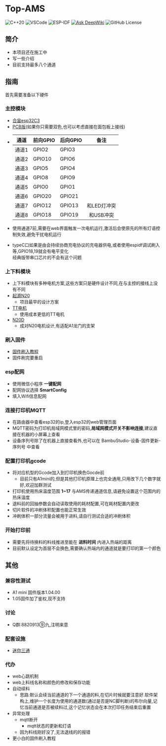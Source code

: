 # Top-AMS
![C++20](https://img.shields.io/badge/C%2B%2B-20-blue?logo=c%2B%2B&logoColor=white)
![VSCode](https://img.shields.io/badge/IDE-VSCode-007ACC?logo=visual-studio-code&logoColor=white)
![ESP-IDF](https://img.shields.io/badge/Framework-ESP--IDF-green?logo=espressif&logoColor=white)
[![Ask DeepWiki](https://deepwiki.com/badge.svg)](https://deepwiki.com/nccrrv/Top-AMS)
![GitHub License](https://img.shields.io/github/license/nccrrv/Top-AMS)
## 简介
- 本项目还在施工中
- 写一些介绍
- 目前支持最多八个通道
## 指南
首先需要准备以下硬件
### 主控模块
- [合宙esp32C3](https://wiki.luatos.com/chips/esp32c3/board.html)
- [PCB版](https://oshwhub.com/eda_xnlouvih/top-ams-8-tong-dao)(如果你只需要双色,也可以考虑直接在面包板上接线)
<!-- - 电机芯片<br>之后放上PCB版的嘉立创链接以及电机芯片的具体型号  -->
-
  | 通道  | 前向GPIO | 后向GPIO |    备注     |
  | :---: | :------- | :------- | :---------: |
  | 通道1 | GPIO2    | GPIO3    |
  | 通道2 | GPIO10   | GPIO6    |
  | 通道3 | GPIO5    | GPIO4    |
  | 通道4 | GPIO8    | GPIO9    |
  | 通道5 | GPIO0    | GPIO1    |
  | 通道6 | GPIO20   | GPIO21   |
  | 通道7 | GPIO12   | GPIO13   | 和LED灯冲突 |
  | 通道8 | GPIO18   | GPIO19   |  和USB冲突  |

- 使用通道7前,需要在web界面触发一次电机运行,激活后会使原先的所有灯语控制失效,避免干扰电机运行
- typeC口如果是由会持续协商充电协议的充电器供电,或者使用espidf调试刷入等,GPIO18,19就会有电平变化<br>
  经典版带串口芯片的不会有这个问题
### 上下料模块
- 上下料模块有多种电机方案,这些方案只是硬件设计不同,在与主控的接线上没有不同
- [起源N20](hard/N20电机方案/README.md)
  - 项目最早的设计方案
- [TT电机](https://makerworld.com.cn/zh/models/1418429-gua-pei-topduo-se-da-yin-de-ttji-chu-ji-v2-0#profileId-1540158)
  - 使用成本更低的TT电机
- [N20D](https://makerworld.com.cn/zh/models/1464399-n20dian-ji-8tong-ji-chu-ji#profileId-1594882)
  - 成对N20电机设计,有适配A1龙门的支架

### 刷入固件
- [固件刷入教程](https://docs.espressif.com/projects/esp-test-tools/zh_CN/latest/esp32/production_stage/tools/flash_download_tool.html)
- 固件刷完要重启
### esp配网
- 使用微信小程序 **一键配网**
- 配网协议选择 **SmartConfig** 
- 填入Wifi信息配网
### 连接打印机MQTT
- 在路由器中查看esp32的ip,登入esp32的web管理页面
- MQTT密码为打印机局域网模式里的密码,**局域网模式开关不影响连接**,建议直接在机器的小屏幕上查看
- 设备序列号除了在机器上直接查看外,也可以在 BambuStudio-设备-固件更新-序列号 中查看
### 配置打印机gcode
- 将对应机型的Gcode加入到打印机换色Gocde前
  - 目前只有A1mini的,但是其他打印机原理上也完全通用,只用改下几个数字就好,欢迎加群测试  
- 打印机使用热床温度范围 **1~17** 与AMS传递通道信息,请避免设置这个范围内的热床温度
- 退料前的回抽参数会自动读取使用的耗材配置,可在耗材配置内更改
- 切片软件的冲刷体积配置也能正常生效
- 冲刷体积一部分流量会被用于进料,请自行测试合适的冲刷体积
### 开始打印前
- 需要先将待换料的料线推进至能在 **进料时间** 内进入热端的距离
- 目前默认设定为首层不会换色,需要确认热端内的通道就是要打印的第一个颜色

## 其他  
### 兼容性测试
- A1 mini 固件版本1.04.00
- 1.05固件加了鉴权,现不支持
### 讨论
- Q群:8820913⑨九,注明来意
### 配套设施
- [迷你三通](https://makerworld.com.cn/zh/models/1289990-3tong-mini-wu-xu-qi-dong-jie-tou-chao-si-hua#profileId-1383310)

### 代办
- web心跳机制
- web上料线名称和颜色的修改和保存功能
- 自动续料
    - 思路:默认会续当前通道的下一个通道的料,在切片时候就要注意好.软件架构上,维护一个长度为使用的通道数(通过是否是NC脚判断)的布尔向量,记忆当前通道是否被续料过,这个记忆状态会在本次打印任务结束后重置
- 异常处理
  - mqtt断开
    - mqtt状态的更新和灯语
  - 因为料线刚好没了,无法退线的的报错
- 更小白的固件刷入教程
  
